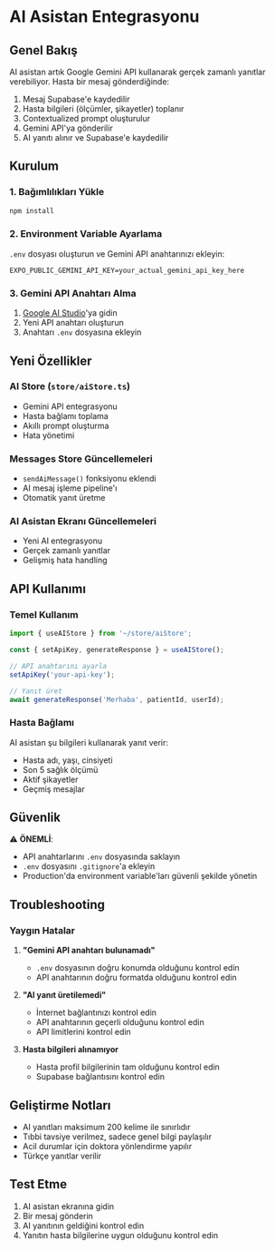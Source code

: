 # AI Asistan Entegrasyonu

## Genel Bakış

AI asistan artık Google Gemini API kullanarak gerçek zamanlı yanıtlar verebiliyor. Hasta bir mesaj gönderdiğinde:

1. Mesaj Supabase'e kaydedilir
2. Hasta bilgileri (ölçümler, şikayetler) toplanır
3. Contextualized prompt oluşturulur
4. Gemini API'ya gönderilir
5. AI yanıtı alınır ve Supabase'e kaydedilir

## Kurulum

### 1. Bağımlılıkları Yükle

```bash
npm install
```

### 2. Environment Variable Ayarlama

`.env` dosyası oluşturun ve Gemini API anahtarınızı ekleyin:

```env
EXPO_PUBLIC_GEMINI_API_KEY=your_actual_gemini_api_key_here
```

### 3. Gemini API Anahtarı Alma

1. [Google AI Studio](https://makersuite.google.com/app/apikey)'ya gidin
2. Yeni API anahtarı oluşturun
3. Anahtarı `.env` dosyasına ekleyin

## Yeni Özellikler

### AI Store (`store/aiStore.ts`)

- Gemini API entegrasyonu
- Hasta bağlamı toplama
- Akıllı prompt oluşturma
- Hata yönetimi

### Messages Store Güncellemeleri

- `sendAiMessage()` fonksiyonu eklendi
- AI mesaj işleme pipeline'ı
- Otomatik yanıt üretme

### AI Asistan Ekranı Güncellemeleri

- Yeni AI entegrasyonu
- Gerçek zamanlı yanıtlar
- Gelişmiş hata handling

## API Kullanımı

### Temel Kullanım

```typescript
import { useAIStore } from '~/store/aiStore';

const { setApiKey, generateResponse } = useAIStore();

// API anahtarını ayarla
setApiKey('your-api-key');

// Yanıt üret
await generateResponse('Merhaba', patientId, userId);
```

### Hasta Bağlamı

AI asistan şu bilgileri kullanarak yanıt verir:

- Hasta adı, yaşı, cinsiyeti
- Son 5 sağlık ölçümü
- Aktif şikayetler
- Geçmiş mesajlar

## Güvenlik

⚠️ **ÖNEMLİ**:

- API anahtarlarını `.env` dosyasında saklayın
- `.env` dosyasını `.gitignore`'a ekleyin
- Production'da environment variable'ları güvenli şekilde yönetin

## Troubleshooting

### Yaygın Hatalar

1. **"Gemini API anahtarı bulunamadı"**

   - `.env` dosyasının doğru konumda olduğunu kontrol edin
   - API anahtarının doğru formatda olduğunu kontrol edin

2. **"AI yanıt üretilemedi"**

   - İnternet bağlantınızı kontrol edin
   - API anahtarının geçerli olduğunu kontrol edin
   - API limitlerini kontrol edin

3. **Hasta bilgileri alınamıyor**
   - Hasta profil bilgilerinin tam olduğunu kontrol edin
   - Supabase bağlantısını kontrol edin

## Geliştirme Notları

- AI yanıtları maksimum 200 kelime ile sınırlıdır
- Tıbbi tavsiye verilmez, sadece genel bilgi paylaşılır
- Acil durumlar için doktora yönlendirme yapılır
- Türkçe yanıtlar verilir

## Test Etme

1. AI asistan ekranına gidin
2. Bir mesaj gönderin
3. AI yanıtının geldiğini kontrol edin
4. Yanıtın hasta bilgilerine uygun olduğunu kontrol edin
